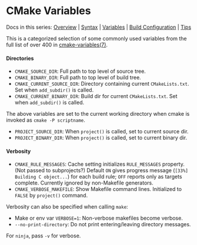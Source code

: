 CMake Variables
===============

Docs in this series: [Overview](README.md)
| [Syntax](syntax.md)
| [Variables](variables.md)
| [Build Configuration](config.md)
| [Tips](tips.md)

This is a categorized selection of some commonly used variables from
the full list of over 400 in [cmake-variables(7)].

#### Directories

- `CMAKE_SOURCE_DIR`: Full path to top level of source tree.
- `CMAKE_BINARY_DIR`: Full path to top level of build tree.
- `CMAKE_CURRENT_SOURCE_DIR`: Directory containing current
  `CMakeLists.txt`. Set when `add_subdir()` is called.
- `CMAKE_CURRENT_BINARY_DIR`: Build dir for current `CMakeLists.txt`.
  Set when `add_subdir()` is called.

The above variables are set to the current working directory when
cmake is invoked as `cmake -P scriptname`.

- `PROJECT_SOURCE_DIR`: When `project()` is called, set to current
  source dir.
- `PROJECT_BINARY_DIR`: When `project()` is called, set to current
  binary dir.

#### Verbosity

- `CMAKE_RULE_MESSAGES`: Cache setting initializes `RULE_MESSAGES`
  property. (Not passed to subprojects?) Default `ON` gives progress
  message (`[33%] Building C object...`) for each build rule; `OFF`
  reports only as targets complete. Currently ignored by non-Makefile
  generators.
- `CMAKE_VERBOSE_MAKEFILE`: Show Makefile command lines. Initialized
  to `FALSE` by `project()` command.

Verbosity can also be specified when calling `make`:
- Make or env var `VERBOSE=1`: Non-verbose makefiles become verbose.
- `--no-print-directory`: Do not print entering/leaving directory
  messages.

For `ninja`, pass `-v` for verbose.



<!-------------------------------------------------------------------->
[cmake-variables(7)]: https://cmake.org/cmake/help/latest/manual/cmake-variables.7.html
